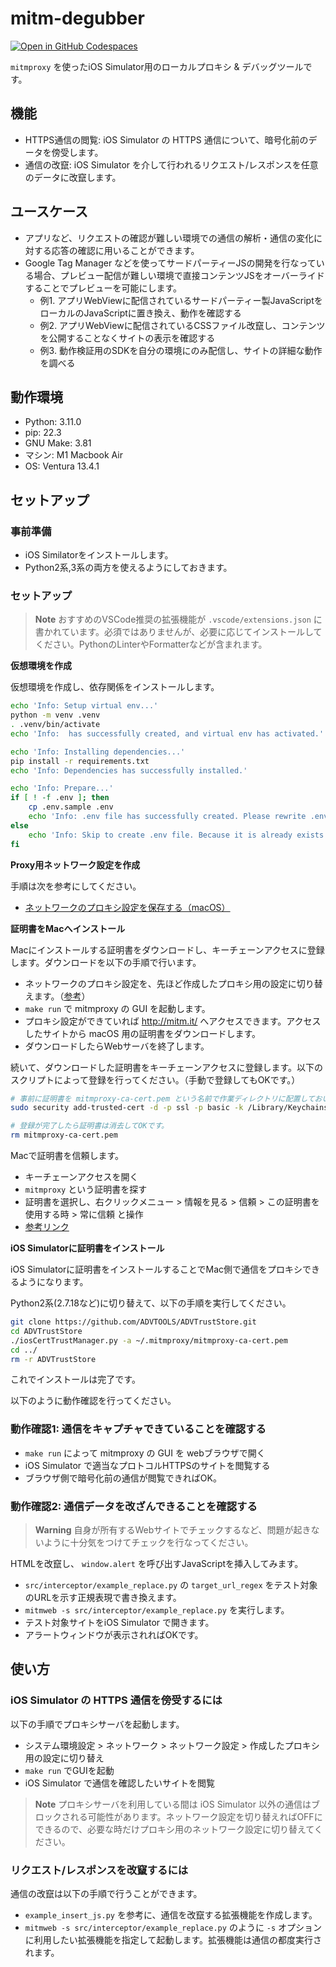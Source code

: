 # mitm-degubber
[![Open in GitHub Codespaces](https://github.com/codespaces/badge.svg)](https://github.com/codespaces/new?hide_repo_select=true&ref=main&repo=769590506&skip_quickstart=true)

`mitmproxy` を使ったiOS Simulator用のローカルプロキシ & デバッグツールです。

## 機能

- HTTPS通信の閲覧: iOS Simulator の HTTPS 通信について、暗号化前のデータを傍受します。
- 通信の改竄: iOS Simulator を介して行われるリクエスト/レスポンスを任意のデータに改竄します。

## ユースケース

- アプリなど、リクエストの確認が難しい環境での通信の解析・通信の変化に対する応答の確認に用いることができます。
- Google Tag Manager などを使ってサードパーティーJSの開発を行なっている場合、プレビュー配信が難しい環境で直接コンテンツJSをオーバーライドすることでプレビューを可能にします。
    - 例1. アプリWebViewに配信されているサードパーティー製JavaScriptをローカルのJavaScriptに置き換え、動作を確認する
    - 例2. アプリWebViewに配信されているCSSファイル改竄し、コンテンツを公開することなくサイトの表示を確認する
    - 例3. 動作検証用のSDKを自分の環境にのみ配信し、サイトの詳細な動作を調べる


## 動作環境

- Python: 3.11.0
- pip: 22.3
- GNU Make: 3.81
- マシン: M1 Macbook Air
- OS: Ventura 13.4.1

## セットアップ

### 事前準備
- iOS Similatorをインストールします。
- Python2系,3系の両方を使えるようにしておきます。

### セットアップ

> **Note**
> おすすめのVSCode推奨の拡張機能が `.vscode/extensions.json` に書かれています。必須ではありませんが、必要に応じてインストールしてください。PythonのLinterやFormatterなどが含まれます。

**仮想環境を作成**

仮想環境を作成し、依存関係をインストールします。

```bash
echo 'Info: Setup virtual env...'
python -m venv .venv
. .venv/bin/activate
echo 'Info:  has successfully created, and virtual env has activated.'

echo 'Info: Installing dependencies...'
pip install -r requirements.txt
echo 'Info: Dependencies has successfully installed.'

echo 'Info: Prepare...'
if [ ! -f .env ]; then
    cp .env.sample .env
    echo 'Info: .env file has successfully created. Please rewrite .env file'
else
    echo 'Info: Skip to create .env file. Because it is already exists.'
fi
```

**Proxy用ネットワーク設定を作成**


手順は次を参考にしてください。
- [ネットワークのプロキシ設定を保存する（macOS）](https://zenn.dev/yoshida567/scraps/6f27347bd218b8)

**証明書をMacへインストール**

Macにインストールする証明書をダウンロードし、キーチェーンアクセスに登録します。ダウンロードを以下の手順で行います。

- ネットワークのプロキシ設定を、先ほど作成したプロキシ用の設定に切り替えます。（[参考](https://zenn.dev/yoshida567/scraps/6f27347bd218b8)）
- `make run` で mitmproxy の GUI を起動します。
- プロキシ設定ができていれば http://mitm.it/ へアクセスできます。アクセスしたサイトから macOS 用の証明書をダウンロードします。
- ダウンロードしたらWebサーバを終了します。

続いて、ダウンロードした証明書をキーチェーンアクセスに登録します。以下のスクリプトによって登録を行ってください。（手動で登録してもOKです。）

```bash
# 事前に証明書を mitmproxy-ca-cert.pem という名前で作業ディレクトリに配置しておいてください。
sudo security add-trusted-cert -d -p ssl -p basic -k /Library/Keychains/System.keychain mitmproxy-ca-cert.pem

# 登録が完了したら証明書は消去してOKです。
rm mitmproxy-ca-cert.pem
```

Macで証明書を信頼します。

- キーチェーンアクセスを開く
- `mitmproxy` という証明書を探す
- 証明書を選択し、右クリックメニュー > 情報を見る > 信頼 > この証明書を使用する時 > 常に信頼 と操作
- [参考リンク](https://zenn.dev/link/comments/2129a203238f1b)

**iOS Simulatorに証明書をインストール**

iOS Simulatorに証明書をインストールすることでMac側で通信をプロキシできるようになります。

Python2系(2.7.18など)に切り替えて、以下の手順を実行してください。

```zsh
git clone https://github.com/ADVTOOLS/ADVTrustStore.git
cd ADVTrustStore
./iosCertTrustManager.py -a ~/.mitmproxy/mitmproxy-ca-cert.pem
cd ../
rm -r ADVTrustStore
```

これでインストールは完了です。

以下のように動作確認を行ってください。

### 動作確認1: 通信をキャプチャできていることを確認する
- `make run` によって mitmproxy の GUI を webブラウザで開く
- iOS Simulator で適当なプロトコルHTTPSのサイトを閲覧する
- ブラウザ側で暗号化前の通信が閲覧できればOK。

### 動作確認2: 通信データを改ざんできることを確認する

> **Warning**
> 自身が所有するWebサイトでチェックするなど、問題が起きないように十分気をつけてチェックを行なってください。

HTMLを改竄し、 `window.alert` を呼び出すJavaScriptを挿入してみます。


- `src/interceptor/example_replace.py` の `target_url_regex` をテスト対象のURLを示す正規表現で書き換えます。
- `mitmweb -s src/interceptor/example_replace.py` を実行します。
- テスト対象サイトをiOS Simulator で開きます。
- アラートウィンドウが表示されればOKです。

## 使い方

### iOS Simulator の HTTPS 通信を傍受するには

以下の手順でプロキシサーバを起動します。

- システム環境設定 > ネットワーク > ネットワーク設定 > 作成したプロキシ用の設定に切り替え
- `make run` でGUIを起動
- iOS Simulator で通信を確認したいサイトを閲覧

> **Note**
> プロキシサーバを利用している間は iOS Simulator 以外の通信はブロックされる可能性があります。ネットワーク設定を切り替えればOFFにできるので、必要な時だけプロキシ用のネットワーク設定に切り替えてください。

### リクエスト/レスポンスを改竄するには
通信の改竄は以下の手順で行うことができます。

- `example_insert_js.py` を参考に、通信を改竄する拡張機能を作成します。
- `mitmweb -s src/interceptor/example_replace.py` のように `-s` オプションに利用したい拡張機能を指定して起動します。拡張機能は通信の都度実行されます。
